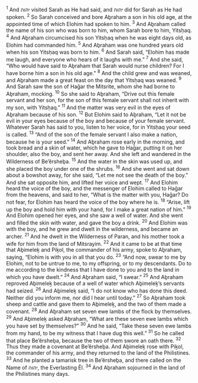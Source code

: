 <sup>1</sup> And יהוה visited Sarah as He had said, and יהוה did for Sarah as He had spoken.
<sup>2</sup> So Sarah conceived and bore Aḇraham a son in his old age, at the appointed time of which Elohim had spoken to him.
<sup>3</sup> And Aḇraham called the name of his son who was born to him, whom Sarah bore to him, Yitsḥaq.
<sup>4</sup> And Aḇraham circumcised his son Yitsḥaq when he was eight days old, as Elohim had commanded him.
<sup>5</sup> And Aḇraham was one hundred years old when his son Yitsḥaq was born to him.
<sup>6</sup> And Sarah said, “Elohim has made me laugh, and everyone who hears of it laughs with me.”
<sup>7</sup> And she said, “Who would have said to Aḇraham that Sarah would nurse children? For I have borne him a son in his old age.”
<sup>8</sup> And the child grew and was weaned, and Aḇraham made a great feast on the day that Yitsḥaq was weaned.
<sup>9</sup> And Sarah saw the son of Haḡar the Mitsrite, whom she had borne to Aḇraham, mocking.
<sup>10</sup> So she said to Aḇraham, “Drive out this female servant and her son, for the son of this female servant shall not inherit with my son, with Yitsḥaq.”
<sup>11</sup> And the matter was very evil in the eyes of Aḇraham because of his son.
<sup>12</sup> But Elohim said to Aḇraham, “Let it not be evil in your eyes because of the boy and because of your female servant. Whatever Sarah has said to you, listen to her voice, for in Yitsḥaq your seed is called.
<sup>13</sup> “And of the son of the female servant I also make a nation, because he is your seed.”
<sup>14</sup> And Aḇraham rose early in the morning, and took bread and a skin of water, which he gave to Haḡar, putting it on her shoulder, also the boy, and sent her away. And she left and wandered in the Wilderness of Be’ĕrsheḇa.
<sup>15</sup> And the water in the skin was used up, and she placed the boy under one of the shrubs.
<sup>16</sup> And she went and sat down about a bowshot away, for she said, “Let me not see the death of the boy.” And she sat opposite him, and lifted her voice and wept.
<sup>17</sup> And Elohim heard the voice of the boy, and the messenger of Elohim called to Haḡar from the heavens, and said to her, “What is the matter with you, Haḡar? Do not fear, for Elohim has heard the voice of the boy where he is.
<sup>18</sup> “Arise, lift up the boy and hold him with your hand, for I make a great nation of him.”
<sup>19</sup> And Elohim opened her eyes, and she saw a well of water. And she went and filled the skin with water, and gave the boy a drink.
<sup>20</sup> And Elohim was with the boy, and he grew and dwelt in the wilderness, and became an archer.
<sup>21</sup> And he dwelt in the Wilderness of Paran, and his mother took a wife for him from the land of Mitsrayim.
<sup>22</sup> And it came to be at that time that Aḇimeleḵ and Piḵol, the commander of his army, spoke to Aḇraham, saying, “Elohim is with you in all that you do.
<sup>23</sup> “And now, swear to me by Elohim, not to be untrue to me, to my offspring, or to my descendants. Do to me according to the kindness that I have done to you and to the land in which you have dwelt.”
<sup>24</sup> And Aḇraham said, “I swear.”
<sup>25</sup> And Aḇraham reproved Aḇimeleḵ because of a well of water which Aḇimeleḵ’s servants had seized.
<sup>26</sup> And Aḇimeleḵ said, “I do not know who has done this deed. Neither did you inform me, nor did I hear until today.”
<sup>27</sup> So Aḇraham took sheep and cattle and gave them to Aḇimeleḵ, and the two of them made a covenant.
<sup>28</sup> And Aḇraham set seven ewe lambs of the flock by themselves.
<sup>29</sup> And Aḇimeleḵ asked Aḇraham, “What are these seven ewe lambs which you have set by themselves?”
<sup>30</sup> And he said, “Take these seven ewe lambs from my hand, to be my witness that I have dug this well.”
<sup>31</sup> So he called that place Be’ĕrsheḇa, because the two of them swore an oath there.
<sup>32</sup> Thus they made a covenant at Be’ĕrsheḇa. And Aḇimeleḵ rose with Piḵol, the commander of his army, and they returned to the land of the Philistines.
<sup>33</sup> And he planted a tamarisk tree in Be’ĕrsheḇa, and there called on the Name of יהוה, the Everlasting Ĕl.
<sup>34</sup> And Aḇraham sojourned in the land of the Philistines many days.
